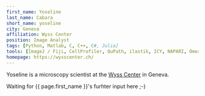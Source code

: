```yaml
---
first_name: Yoseline
last_name: Cabara
short_name: yoseline
city: Geneva
affiliation: Wyss Center
position: Image Analyst
tags: [Python, Matlab, C, C++, C#, Julia]
tools: [ImageJ / Fiji, CellProfiler, QuPath, ilastik, ICY, NAPARI, Omero, KNIME, Huygens, Imaris, Arivis]
homepage: https://wysscenter.ch/
---
```


Yoseline is a microscopy scientist at the [Wyss Center](https://wysscenter.ch/) in Geneva.

Waiting for {{ page.first_name }}'s furhter input here ;-)

